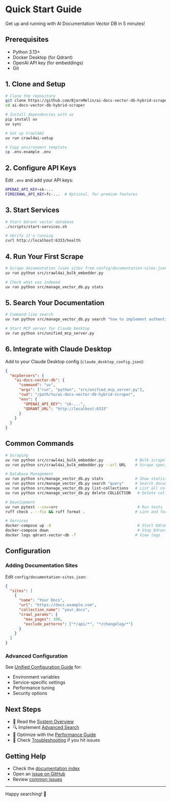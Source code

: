 # Quick Start Guide

Get up and running with AI Documentation Vector DB in 5 minutes!

## Prerequisites

- Python 3.13+
- Docker Desktop (for Qdrant)
- OpenAI API key (for embeddings)
- Git

## 1. Clone and Setup

```bash
# Clone the repository
git clone https://github.com/BjornMelin/ai-docs-vector-db-hybrid-scraper.git
cd ai-docs-vector-db-hybrid-scraper

# Install dependencies with uv
pip install uv
uv sync

# Set up Crawl4AI
uv run crawl4ai-setup

# Copy environment template
cp .env.example .env
```

## 2. Configure API Keys

Edit `.env` and add your API keys:

```bash
OPENAI_API_KEY=sk-...
FIRECRAWL_API_KEY=fc-...  # Optional, for premium features
```

## 3. Start Services

```bash
# Start Qdrant vector database
./scripts/start-services.sh

# Verify it's running
curl http://localhost:6333/health
```

## 4. Run Your First Scrape

```bash
# Scrape documentation (uses sites from config/documentation-sites.json)
uv run python src/crawl4ai_bulk_embedder.py

# Check what was indexed
uv run python src/manage_vector_db.py stats
```

## 5. Search Your Documentation

```bash
# Command-line search
uv run python src/manage_vector_db.py search "how to implement authentication" --limit 5

# Start MCP server for Claude Desktop
uv run python src/unified_mcp_server.py
```

## 6. Integrate with Claude Desktop

Add to your Claude Desktop config (`claude_desktop_config.json`):

```json
{
  "mcpServers": {
    "ai-docs-vector-db": {
      "command": "uv",
      "args": ["run", "python", "src/unified_mcp_server.py"],
      "cwd": "/path/to/ai-docs-vector-db-hybrid-scraper",
      "env": {
        "OPENAI_API_KEY": "sk-...",
        "QDRANT_URL": "http://localhost:6333"
      }
    }
  }
}
```

## Common Commands

```bash
# Scraping
uv run python src/crawl4ai_bulk_embedder.py              # Bulk scrape all sites
uv run python src/crawl4ai_bulk_embedder.py --url URL    # Scrape specific URL

# Database Management
uv run python src/manage_vector_db.py stats              # Show statistics
uv run python src/manage_vector_db.py search "query"     # Search documents
uv run python src/manage_vector_db.py list-collections   # List all collections
uv run python src/manage_vector_db.py delete COLLECTION   # Delete collection

# Development
uv run pytest --cov=src                                   # Run tests
ruff check . --fix && ruff format .                      # Lint and format

# Services
docker-compose up -d                                      # Start Qdrant
docker-compose down                                       # Stop Qdrant
docker logs qdrant-vector-db -f                          # View logs
```

## Configuration

### Adding Documentation Sites

Edit `config/documentation-sites.json`:

```json
{
  "sites": [
    {
      "name": "Your Docs",
      "url": "https://docs.example.com",
      "collection_name": "your_docs",
      "crawl_params": {
        "max_pages": 100,
        "exclude_patterns": ["*/api/*", "*/changelog/*"]
      }
    }
  ]
}
```

### Advanced Configuration

See [Unified Configuration Guide](./architecture/UNIFIED_CONFIGURATION.md) for:

- Environment variables
- Service-specific settings
- Performance tuning
- Security options

## Next Steps

- 📖 Read the [System Overview](./architecture/SYSTEM_OVERVIEW.md)
- 🔍 Implement [Advanced Search](./features/ADVANCED_SEARCH_IMPLEMENTATION.md)
- 🚀 Optimize with the [Performance Guide](./operations/PERFORMANCE_GUIDE.md)
- 🐛 Check [Troubleshooting](./operations/TROUBLESHOOTING.md) if you hit issues

## Getting Help

- Check the [documentation index](./README.md)
- Open an [issue on GitHub](https://github.com/BjornMelin/ai-docs-vector-db-hybrid-scraper/issues)
- Review [common issues](./operations/TROUBLESHOOTING.md)

---

Happy searching! 🚀

